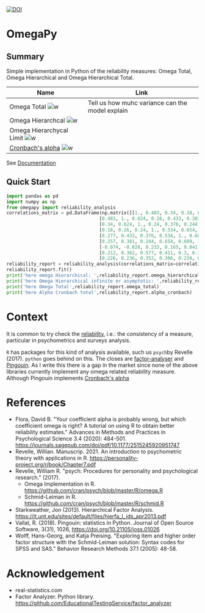 [![DOI](https://zenodo.org/badge/445846537.svg)](https://zenodo.org/badge/latestdoi/445846537)

# OmegaPy

## Summary
Simple implementation in Python of the reliability measures: Omega Total,
Omega Hierarchical and Omega Hierarchical Total.

| Name                                                                                                                    | Link                                                                                                                                                                | 
|-------------------------------------------------------------------------------------------------------------------------|---------------------------------------------------------------------------------------------------------------------------------------------------------------------|
| Omega Total    ![w](https://latex.codecogs.com/svg.latex?\omega_{t})                                                    | Tell us how muhc variance can the model explain                                                                                                                     |
| Omega Hierarchcal  ![w](https://latex.codecogs.com/svg.latex?\omega_{h})                                                ||
| Omega Hierarchycal Limit ![w](https://latex.codecogs.com/svg.latex?\omega_{h_{\infty}})                                 | |
| [Cronbach's alpha](https://en.wikipedia.org/wiki/Cronbach%27s_alpha)  ![w](https://latex.codecogs.com/svg.latex?\alpha) | |


See [Documentation](https://rafaelvalero.github.io/OmegaPy/)
## Quick Start
```python
import pandas as pd
import numpy as np
from omegapy import reliability_analysis
correlations_matrix = pd.DataFrame(np.matrix([[1., 0.483, 0.34, 0.18, 0.277, 0.257, -0.074, 0.212, 0.226],\
                                  [0.483, 1., 0.624, 0.26, 0.433, 0.301, -0.028, 0.362, 0.236],\
                                  [0.34, 0.624, 1., 0.24, 0.376, 0.244, 0.233, 0.577, 0.352],\
                                  [0.18, 0.26, 0.24, 1., 0.534, 0.654, 0.165, 0.411, 0.306],\
                                  [0.277, 0.433, 0.376, 0.534, 1., 0.609, 0.041, 0.3, 0.239],\
                                  [0.257, 0.301, 0.244, 0.654, 0.609, 1., 0.133, 0.399, 0.32],\
                                  [-0.074, -0.028, 0.233, 0.165, 0.041, 0.133, 1., 0.346, 0.206],\
                                  [0.212, 0.362, 0.577, 0.411, 0.3, 0.399, 0.346, 1., 0.457],\
                                  [0.226, 0.236, 0.352, 0.306, 0.239, 0.32, 0.206, 0.457, 1.]]))
reliability_report = reliability_analysis(correlations_matrix=correlations_matrix)
reliability_report.fit()
print('here omega Hierarchical: ',reliability_report.omega_hierarchical)
print('here Omega Hierarchical infinite or asymptotic: ',reliability_report.omega_hierarchical_asymptotic)
print('here Omega Total',reliability_report.omega_total)
print('here Alpha Cronbach total',reliability_report.alpha_cronbach)
```

# Context
It is common to try check the [reliability](https://en.wikipedia.org/wiki/Reliability_(statistics)), i.e.: the consistency of 
a measure, particular in psychometrics and surveys analysis. 

 `R` has packages for this kind of analysis available, such us `psych`by Revelle (2017). `python` goes behind on this.
The closes are [factor-analyser](https://github.com/EducationalTestingService/factor_analyzer) and [Pingouin](https://pingouin-stats.org/index.html).
As I write this there is a gap in the market since none of the above libraries currently implement any 
 omega related reliability measure. Although Pingouin implements [Cronbach's alpha](https://en.wikipedia.org/wiki/Cronbach%27s_alpha)

# References
* Flora, David B. "Your coefficient alpha is probably wrong, but which coefficient omega is right? A tutorial on using R to obtain better reliability estimates." Advances in Methods and Practices in Psychological Science 3.4 (2020): 484-501. https://journals.sagepub.com/doi/pdf/10.1177/2515245920951747 
* Revelle, Willian. Manuscrip. 2021. An introduction to psychometric theory with applications in R.
https://personality-project.org/r/book/Chapter7.pdf 
* Revelle, William R. "psych: Procedures for personality and psychological research." (2017). 
    * Omega Implementation in R. https://github.com/cran/psych/blob/master/R/omega.R
    * Schmid-Leiman in R. https://github.com/cran/psych/blob/master/R/schmid.R 
* Starkweather, Jon (2013). Hierarchical Factor Analysis. https://it.unt.edu/sites/default/files/hierfa_l_jds_apr2013.pdf
* Vallat, R. (2018). Pingouin: statistics in Python. Journal of Open Source Software, 3(31), 1026, https://doi.org/10.21105/joss.01026
* Wolff, Hans-Georg, and Katja Preising. "Exploring item and higher order factor structure with the Schmid-Leiman solution: Syntax codes for SPSS and SAS." Behavior Research Methods 37.1 (2005): 48-58.

# Acknowledgement
* real-statistics.com
* Factor Analyzer. Python library. https://github.com/EducationalTestingService/factor_analyzer 
